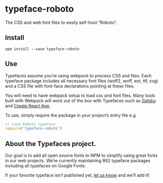
# typeface-roboto

The CSS and web font files to easily self-host “Roboto”.

## Install

`npm install --save typeface-roboto`

## Use

Typefaces assume you’re using webpack to process CSS and files. Each typeface
package includes all necessary font files (woff2, woff, eot, ttf, svg) and
a CSS file with font-face declarations pointing at these files.

You will need to have webpack setup to load css and font files. Many tools built
with Webpack will work out of the box with Typefaces such as [Gatsby](https://github.com/gatsbyjs/gatsby)
and [Create React App](https://github.com/facebookincubator/create-react-app).

To use, simply require the package in your project’s entry file e.g.

```javascript
// Load Roboto typeface
require('typeface-roboto')
```

## About the Typefaces project.

Our goal is to add all open source fonts to NPM to simplify using great fonts in
our web projects. We’re currently maintaining 862 typeface packages
including all typefaces on Google Fonts.

If your favorite typeface isn’t published yet, [let us know](https://github.com/KyleAMathews/typefaces)
and we’ll add it!
